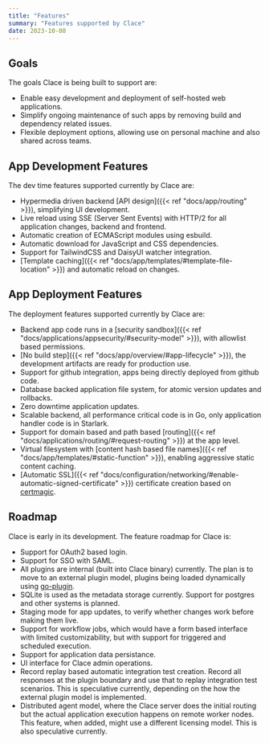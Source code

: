```yaml
---
title: "Features"
summary: "Features supported by Clace"
date: 2023-10-08
---
```


## Goals

The goals Clace is being built to support are:

- Enable easy development and deployment of self-hosted web applications.
- Simplify ongoing maintenance of such apps by removing build and dependency related issues.
- Flexible deployment options, allowing use on personal machine and also shared across teams.

## App Development Features

The dev time features supported currently by Clace are:

- Hypermedia driven backend [API design]({{< ref "docs/app/routing" >}}), simplifying UI development.
- Live reload using SSE (Server Sent Events) with HTTP/2 for all application changes, backend and frontend.
- Automatic creation of ECMAScript modules using esbuild.
- Automatic download for JavaScript and CSS dependencies.
- Support for TailwindCSS and DaisyUI watcher integration.
- [Template caching]({{< ref "docs/app/templates/#template-file-location" >}}) and automatic reload on changes.

## App Deployment Features

The deployment features supported currently by Clace are:

- Backend app code runs in a [security sandbox]({{< ref "docs/applications/appsecurity/#security-model" >}}), with allowlist based permissions.
- [No build step]({{< ref "docs/app/overview/#app-lifecycle" >}}), the development artifacts are ready for production use.
- Support for github integration, apps being directly deployed from github code.
- Database backed application file system, for atomic version updates and rollbacks.
- Zero downtime application updates.
- Scalable backend, all performance critical code is in Go, only application handler code is in Starlark.
- Support for domain based and path based [routing]({{< ref "docs/applications/routing/#request-routing" >}}) at the app level.
- Virtual filesystem with [content hash based file names]({{< ref "docs/app/templates/#static-function" >}}), enabling aggressive static content caching.
- [Automatic SSL]({{< ref "docs/configuration/networking/#enable-automatic-signed-certificate" >}}) certificate creation based on [certmagic](https://github.com/caddyserver/certmagic).

## Roadmap

Clace is early in its development. The feature roadmap for Clace is:

- Support for OAuth2 based login.
- Support for SSO with SAML.
- All plugins are internal (built into Clace binary) currently. The plan is to move to an external plugin model, plugins being loaded dynamically using [go-plugin](https://github.com/hashicorp/go-plugin).
- SQLite is used as the metadata storage currently. Support for postgres and other systems is planned.
- Staging mode for app updates, to verify whether changes work before making them live.
- Support for workflow jobs, which would have a form based interface with limited customizability, but with support for triggered and scheduled execution.
- Support for application data persistance.
- UI interface for Clace admin operations.
- Record replay based automatic integration test creation. Record all responses at the plugin boundary and use that to replay integration test scenarios. This is speculative currently, depending on the how the external plugin model is implemented.
- Distributed agent model, where the Clace server does the initial routing but the actual application execution happens on remote worker nodes. This feature, when added, might use a different licensing model. This is also speculative currently.
